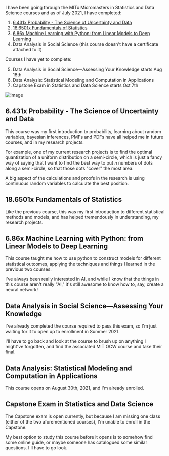 I have been going through the MITx Micromasters in Statistics and Data Science courses and as of July 2021, I have completed:

1. [6.431x Probability - The Science of Uncertainty and Data](https://courses.edx.org/certificates/8f52dce30e364ab2bdacbc05b9d83bf3)
2. [18.6501x Fundamentals of Statistics](https://courses.edx.org/certificates/638eb74d2fbf49eba2fbcf72c729002b)
3. [6.86x Machine Learning with Python: from Linear Models to Deep Learning](https://courses.edx.org/certificates/8809766248b14bdf87e0f20c39a72111)
4. Data Analysis in Social Science (this course doesn't have a certificate attached to it)

Courses I have yet to complete:


5. Data Analysis in Social Science—Assessing Your Knowledge starts Aug 18th
6. Data Analysis: Statistical Modeling and Computation in Applications
7. Capstone Exam in Statistics and Data Science starts Oct 7th

![image](https://user-images.githubusercontent.com/6586811/123988494-b24dee80-d98d-11eb-8043-4b489cef6d1c.png)

## 6.431x Probability - The Science of Uncertainty and Data

This course was my first introduction to probability, learning about random variables, bayesian inferences, PMFs and PDFs have all helped me in future courses, and in my research projects.

For example, one of my current research projects is to find the optimal quantization of a uniform distribution on a semi-circle, which is just a fancy way of saying that I want to find the best way to put $n$ numbers of dots along a semi-circle, so that those dots "cover" the most area.

A big aspect of the calculations and proofs in the research is using continuous random variables to calculate the best position.

## 18.6501x Fundamentals of Statistics

Like the previous course, this was my first introduction to different statistical methods and models, and has helped tremendously in understanding, my research projects.

## 6.86x Machine Learning with Python: from Linear Models to Deep Learning

This course taught me how to use python to construct models for different statistical outcomes, applying the techniques and things I learned in the previous two courses.

I've always been really interested in AI, and while I know that the things in this course aren't really "AI," it's still awesome to know how to, say, create a neural network!

## Data Analysis in Social Science—Assessing Your Knowledge

I've already completed the course required to pass this exam, so I'm just waiting for it to open up to enrollment in Summer 2021.

I'll have to go back and look at the course to brush up on anything I might've forgotten, and find the associated MIT OCW course and take their final.

## Data Analysis: Statistical Modeling and Computation in Applications

This course opens on August 30th, 2021, and I'm already enrolled.

## Capstone Exam in Statistics and Data Science

The Capstone exam is open currently, but because I am missing one class (either of the two aforementioned courses), I'm unable to enroll in the Capstone.

My best option to study this course before it opens is to somehow find some online guide, or maybe someone has catalogued some similar questions. I'll have to go look.
